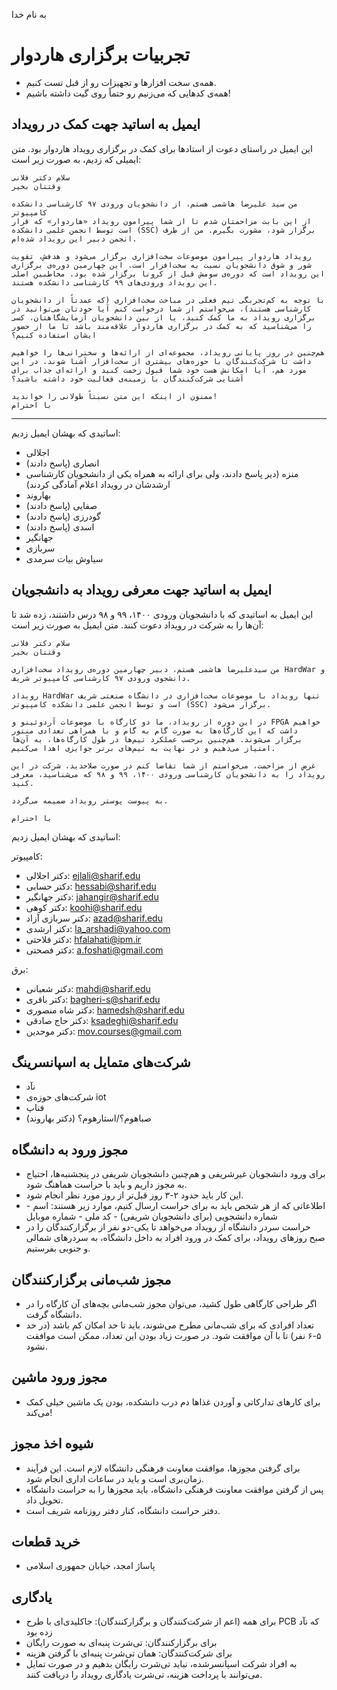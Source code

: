 به نام خدا
# تجربیات برگزاری هاردوار

- همه‌ی سخت افزارها و تجهیزات رو از قبل تست کنیم.
- همه‌ی کدهایی که می‌زنیم رو حتماً روی گیت داشته باشیم!


## ایمیل به اساتید جهت کمک در رویداد
این ایمیل در راستای دعوت از استادها برای کمک در برگزاری رویداد هاردوار بود. متن ایمیلی که زدیم، به صورت زیر است:

```
سلام دکتر فلانی
وقتتان بخیر

من سید علیرضا هاشمی هستم، از دانشجویان ورودی ۹۷ کارشناسی دانشکده کامپیوتر
از این بابت مزاحمتان شدم تا از شما پیرامون رویداد «هاردوار» که قرار است توسط انجمن علمی دانشکده (SSC) برگزار شود، مشورت بگیرم. من از طرف انجمن دبیر این رویداد شده‌ام.

رویداد هاردوار پیرامون موضوعات سخت‌افزاری برگزار می‌شود و هدفش، تقویت شور و شوق دانشجویان نسبت به سخت‌افزار است. این چهارمین دوره‌ی برگزاری این رویداد است که دوره‌ی سومش قبل از کرونا برگزار شده بود. مخاطبین اصلی این رویداد ورودی‌های ۹۹ کارشناسی دانشکده هستند.

با توجه به کم‌تجربگی تیم فعلی در مباحث سخت‌افزاری (که عمدتاً از دانشجویان کارشناسی هستند)، می‌خواستم از شما درخواست کنم آیا خودتان می‌توانید در برگزاری رویداد به ما کمک کنید، یا از بین دانشجویان آزمایشگاهتان، کسی را می‌شناسید که به کمک در برگزاری هاردوار علاقه‌مند باشد تا ما از حضور ایشان استفاده کنیم؟

هم‌چنین در روز پایانی رویداد، مجموعه‌ای از ارائه‌ها و سخنرانی‌ها را خواهیم داشت تا شرکت‌کنندگان با حوزه‌های بیشتری از سخت‌افزار آشنا شوند. در این مورد هم، آیا امکانش هست خود شما قبول زحمت کنید و ارائه‌ای جذاب برای آشنایی شرکت‌کنندگان با زمینه‌ی فعالیت خود داشته باشید؟

ممنون از اینکه این متن نسبتاً طولانی را خواندید!
با احترام
```

--------------


اساتیدی که بهشان ایمیل زدیم:
- اجلالی
- انصاری (پاسخ دادند)
- منزه (دیر پاسخ دادند، ولی برای ارائه به همراه یکی از دانشجویان کارشناسی ارشدشان در رویداد اعلام آمادگی کردند)
- بهاروند
- صفایی (پاسخ دادند)
- گودرزی (پاسخ دادند)
- اسدی (پاسخ دادند)
- جهانگیر
- سربازی
- سیاوش بیات سرمدی


## ایمیل به اساتید جهت معرفی رویداد به دانشجویان
این ایمیل به اساتیدی که با دانشجویان ورودی ۱۴۰۰، ۹۹ و ۹۸ درس داشتند، زده شد تا آن‌ها را به شرکت در رویداد دعوت کنند. متن ایمیل به صورت زیر است:

```
سلام دکتر فلانی
وقتتان بخیر

من سیدعلیرضا هاشمی هستم، دبیر چهارمین دوره‌ی رویداد سخت‌افزاری HardWar و دانشجوی ورودی ۹۷ کارشناسی کامپیوتر شریف.

رویداد HardWar تنها رویداد با موضوعات سخت‌افزاری در دانشگاه صنعتی شریف است و توسط انجمن علمی دانشکده کامپیوتر (SSC) برگزار می‌شود.

در این دوره از رویداد، ما دو کارگاه با موضوعات آردوئینو و FPGA خواهیم داشت که این کارگاه‌ها به صورت گام به گام و با همراهی تعدادی منتور برگزار می‌شوند. هم‌چنین برحسب عملکرد تیم‌ها در طول کارگاه‌ها، به آن‌ها امتیاز می‌دهیم و در نهایت به تیم‌های برتر جوایزی اهدا می‌کنیم.

غرض از مزاحمت، می‌خواستم از شما تقاضا کنم در صورت صلاحدید، شرکت در این رویداد را به دانشجویان کارشناسی ورودی ۱۴۰۰، ۹۹ و ۹۸ که می‌شناسید، معرفی کنید.

به پیوست پوستر رویداد ضمیمه می‌گردد.

با احترام
```


اساتیدی که بهشان ایمیل زدیم:

کامپیوتر:
- دکتر اجلالی: ejlali@sharif.edu
- دکتر حسابی: hessabi@sharif.edu
- دکتر جهانگیر: jahangir@sharif.edu
- دکتر کوهی: koohi@sharif.edu
- دکتر سربازی آزاد: azad@sharif.edu
- دکتر ارشدی: la_arshadi@yahoo.com
- دکتر فلاحتی: hfalahati@ipm.ir
- دکتر فصحتی: a.foshati@gmail.com

برق:
- دکتر شعبانی: mahdi@sharif.edu
- دکتر باقری: bagheri-s@sharif.edu
- دکتر شاه منصوری: hamedsh@sharif.edu
- دکتر حاج صادقی: ksadeghi@sharif.edu
- دکتر موحدین: mov.courses@gmail.com


## شرکت‌های متمایل به اسپانسرینگ
- نآد
- شرکت‌های حوزه‌ی iot
- فناپ
- صباهوم؟/استارهوم؟ (دکتر بهاروند)


## مجوز ورود به دانشگاه
- برای ورود دانشجویان غیرشریفی و هم‌چنین دانشجویان شریفی در پنجشنبه‌ها، احتیاج به مجوز داریم و باید با حراست هماهنگ شود.
- این کار باید حدود ۲-۳ روز قبل‌تر از روز مورد نظر انجام شود.
- اطلاعاتی که از هر شخص باید به برای حراست ارسال کنیم، موارد زیر هستند: اسم - شماره دانشجویی (برای دانشجویان شریفی) - کد ملی - شماره موبایل
- حراست سردر دانشگاه از رویداد می‌خواهد تا یکی-دو نفر از برگزارکنندگان را در صبح روزهای رویداد، برای کمک در ورود افراد به داخل دانشگاه، به سردرهای شمالی و جنوبی بفرستیم. 

## مجوز شب‌مانی برگزارکنندگان
- اگر طراحی کارگاهی طول کشید، می‌توان مجوز شب‌مانی بچه‌های آن کارگاه را در دانشگاه گرفت.
- تعداد افرادی که برای شب‌مانی مطرح می‌شوند، باید تا حد امکان کم باشد (در حد ۵-۶ نفر) تا با آن موافقت شود. در صورت زیاد بودن این تعداد، ممکن است موافقت نشود.

## مجوز ورود ماشین
- برای کارهای تدارکاتی و آوردن غذاها دم درب دانشکده، بودن یک ماشین خیلی کمک می‌کند!

## شیوه اخذ مجوز
- برای گرفتن مجوزها، موافقت معاونت فرهنگی دانشگاه لازم است. این فرآیند زمان‌بری است و باید در ساعات اداری انجام شود.
- پس از گرفتن موافقت معاونت فرهنگی دانشگاه، باید مجوزها را به حراست دانشگاه تحویل داد.
- دفتر حراست دانشگاه، کنار دفتر روزنامه شریف است. 


## خرید قطعات
- پاساژ امجد، خیابان جمهوری اسلامی

## یادگاری
- برای همه (اعم از شرکت‌کنندگان و برگزارکنندگان): جاکلیدی‌ای با طرح PCB که نآد زده بود
- برای برگزارکنندگان: تی‌شرت پنبه‌ای به صورت رایگان
- برای شرکت‌کنندگان: همان تی‌شرت پنبه‌ای با گرفتن هزینه
- به افراد شرکت اسپانسرشده، نباید تی‌شرت رایگان بدهیم و در صورت تمایل می‌توانند با پرداخت هزینه، تی‌شرت یادگاری رویداد را دریافت کنند.
